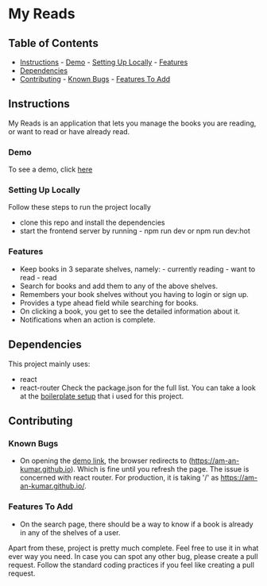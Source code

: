 # My Reads

## Table of Contents

- [Instructions](#instructions) - [Demo](#demo) - [Setting Up Locally](#setting-up-locally) - [Features](#features)
- [Dependencies](#dependencies)
- [Contributing](#contributing) - [Known Bugs](#known-bugs) - [Features To Add](#features-to-add)

## Instructions

My Reads is an application that lets you manage the books you are reading, or want to read or have already read.

### Demo

To see a demo, click [here](https://am-an-kumar.github.io/my-reads/)

### Setting Up Locally

Follow these steps to run the project locally

- clone this repo and install the dependencies
- start the frontend server by running - npm run dev or npm run dev:hot

### Features

- Keep books in 3 separate shelves, namely: - currently reading - want to read - read
- Search for books and add them to any of the above shelves.
- Remembers your book shelves without you having to login or sign up.
- Provides a type ahead field while searching for books.
- On clicking a book, you get to see the detailed information about it.
- Notifications when an action is complete.

## Dependencies

This project mainly uses:

- react
- react-router
  Check the package.json for the full list. You can take a look at the [boilerplate setup](https://github.com/am-an-kumar/react-boilerplate) that i used for this project.

## Contributing

### Known Bugs

- On opening the [demo link](https://am-an-kumar.github.io/my-reads/), the browser redirects to (https://am-an-kumar.github.io). Which is fine until you refresh the page. The issue is concerned with react router. For production, it is taking '/' as https://am-an-kumar.github.io/.

### Features To Add

- On the search page, there should be a way to know if a book is already in any of the shelves of a user.

Apart from these, project is pretty much complete. Feel free to use it in what ever way you need. In case you can spot any other bug, please create a pull request. Follow the standard coding practices if you feel like creating a pull request.
